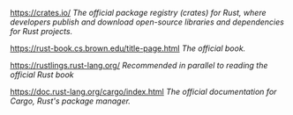 https://crates.io/ *The official package registry (crates) for Rust, where developers publish and download open-source libraries and dependencies for Rust projects.*

https://rust-book.cs.brown.edu/title-page.html *The official book.*

https://rustlings.rust-lang.org/ *Recommended in parallel to reading the official Rust book*

https://doc.rust-lang.org/cargo/index.html *The official documentation for Cargo, Rust's package manager.*
